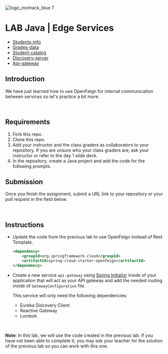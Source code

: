 ![logo_ironhack_blue 7](https://user-images.githubusercontent.com/23629340/40541063-a07a0a8a-601a-11e8-91b5-2f13e4e6b441.png)

# LAB Java | Edge Services

- [Students-info](https://github.com/anruiz-r/student-info-service)
- [Grades-data](https://github.com/anruiz-r/grades-data-service)
- [Student-catalog](https://github.com/anruiz-r/student-catalog-service)
- [Discovery-server](https://github.com/anruiz-r/lab-java-intro-to-microservices)
- [Api-gateway](https://github.com/anruiz-r/lab-java-edge-services/tree/main)


## Introduction

We have just learned how to use OpenFeign for internal communication between services so let's practice a bit more.

<br>

## Requirements

1. Fork this repo.
2. Clone this repo.
3. Add your instructor and the class graders as collaborators to your repository. If you are unsure who your class graders are, ask your instructor or refer to the day 1 slide deck.
4. In the repository, create a Java project and add the code for the following prompts.

## Submission

Once you finish the assignment, submit a URL link to your repository or your pull request in the field below.

<br>

## Instructions

- Update the code from the previous lab to use OpenFeign instead of Rest Template.

    ```xml
    <dependency>
        <groupId>org.springframework.cloud</groupId>
        <artifactId>spring-cloud-starter-openfeign</artifactId>
    </dependency>
    ```

- Create a new service `api-gateway` using [Spring Initializr](https://start.spring.io/) inside of your application that will act as your API gateway and add the needed routing inside of `GatewayConfiguration` file.

  This service will only need the following dependencies:

    - Eureka Discovery Client
    - Reactive Gateway
    - Lombok

<br>

**Note**: In this lab, we will use the code created in the previous lab. If you have not been able to complete it, you may ask your teacher for the solution of the previous lab so you can work with this one.
